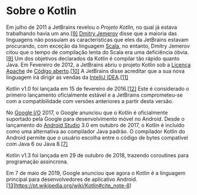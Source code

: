 # Sobre o Kotlin



Em julho de 2011 a JetBrains revelou o *Projeto Kotlin*, no qual já estava trabalhando havia um ano.[[9\]](https://pt.wikipedia.org/wiki/Kotlin#cite_note-announce-9) [Dmitry Jemerov](https://pt.wikipedia.org/w/index.php?title=Dmitry_Jemerov&action=edit&redlink=1) disse que a maioria das linguagens não possuíam as características que eles da JetBrains estavam procurando, com exceção da linguagem [Scala](https://pt.wikipedia.org/wiki/Scala_(linguagem_de_programação)), no entanto, Dmitry Jemerov citou que o tempo de compilação lenta do Scala era uma deficiência óbvia.[[9\]](https://pt.wikipedia.org/wiki/Kotlin#cite_note-announce-9) Um dos objetivos declarados da Kotlin é compilar tão rápido quanto Java. Em Fevereiro de 2012, a JetBrains abriu o projeto Kotlin sob a [Licença Apache](https://pt.wikipedia.org/wiki/Licença_Apache) de [Código aberto](https://pt.wikipedia.org/wiki/Código_aberto).[[10\]](https://pt.wikipedia.org/wiki/Kotlin#cite_note-open_source-10) A JetBrains disse acreditar que a sua nova linguagem irá dirigir as vendas da [IntelliJ IDEA](https://pt.wikipedia.org/w/index.php?title=IntelliJ_IDEA&action=edit&redlink=1).[[11\]](https://pt.wikipedia.org/wiki/Kotlin#cite_note-11)

Kotlin v1.0 foi lançada em 15 de fevereiro de 2016.[[12\]](https://pt.wikipedia.org/wiki/Kotlin#cite_note-12) Este é considerado o primeiro lançamento oficialmente estável e a JetBrains comprometeu-se com a compatibilidade com versões anteriores a partir desta versão.

No [Google I/O](https://pt.wikipedia.org/wiki/Google_I/O) 2017, o Google anunciou que o Kotlin é oficialmente suportado pela Google para desenvolvimento móvel no Android. Desde o lançamento do [Android Studio](https://pt.wikipedia.org/wiki/Android_Studio) 3.0 em outubro de 2017, o Kotlin é incluído como uma alternativa ao compilador Java padrão. O compilador Kotlin do Android permite que o usuário escolha entre o código de bytes compatível com Java 6 ou Java 8.[[7\]](https://pt.wikipedia.org/wiki/Kotlin#cite_note-:1-7)

Kotlin v1.3 foi lançada em 29 de outubro de 2018, trazendo coroutines para programação assíncrona.

Em 7 de maio de 2019, Google anunciou que agora o Kotlin é a linguagem principal para desenvolvedores de aplicativo Android.[[13\]](https://pt.wikipedia.org/wiki/Kotlin#cite_note-13)https://pt.wikipedia.org/wiki/Kotlin#cite_note-8)
